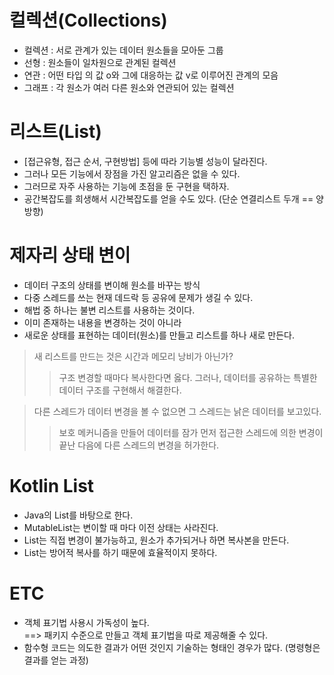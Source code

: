 # 컬렉션(Collections)
- 컬렉션 : 서로 관계가 있는 데이터 원소들을 모아둔 그룹
- 선형 : 원소들이 일차원으로 관계된 컬렉션
- 연관 : 어떤 타입 의 값 o와 그에 대응하는 값 v로 이루어진 관계의 모음
- 그래프 : 각 원소가 여러 다른 원소와 연관되어 있는 컬렉션

# 리스트(List)
- [접근유형, 접근 순서, 구현방법] 등에 따라 기능별 성능이 달라진다.
- 그러나 모든 기능에서 장점을 가진 알고리즘은 없을 수 있다.
- 그러므로 자주 사용하는 기능에 초점을 둔 구현을 택하자.
- 공간복잡도를 희생해서 시간복잡도를 얻을 수도 있다. (단순 연결리스트 두개 == 양방향)

# 제자리 상태 변이
- 데이터 구조의 상태를 변이해 원소를 바꾸는 방식
- 다중 스레드를 쓰는 현재 데드락 등 공유에 문제가 생길 수 있다.
- 해법 중 하나는 불변 리스트를 사용하는 것이다.
- 이미 존재하는 내용을 변경하는 것이 아니라
- 새로운 상태를 표현하는 데이터(원소)를 만들고 리스트를 하나 새로 만든다.
>새 리스트를 만드는 것은 시간과 메모리 낭비가 아닌가?
>> 구조 변경할 때마다 복사한다면 옳다. 그러나, 데이터를 공유하는 특별한 데이터 구조를 구현해서 해결한다.

>다른 스레드가 데이터 변경을 볼 수 없으면 그 스레드는 낡은 데이터를 보고있다.
>> 보호 메커니즘을 만들어 데이터를 잠가 먼저 접근한 스레드에 의한 변경이 끝난 다음에 다른 스레드의 변경을  허가한다.    

# Kotlin List
- Java의 List를 바탕으로 한다.
- MutableList는 변이할 때 마다 이전 상태는 사라진다.
- List는 직접 변경이 불가능하고, 원소가 추가되거나 하면 복사본을 만든다.
- List는 방어적 복사를 하기 때문에 효율적이지 못하다.

# ETC
- 객체 표기법 사용시 가독성이 높다.  
==> 패키지 수준으로 만들고 객체 표기법을 따로 제공해줄 수 있다.
- 함수형 코드는 의도한 결과가 어떤 것인지 기술하는 형태인 경우가 많다. (명령형은 결과를 얻는 과정)